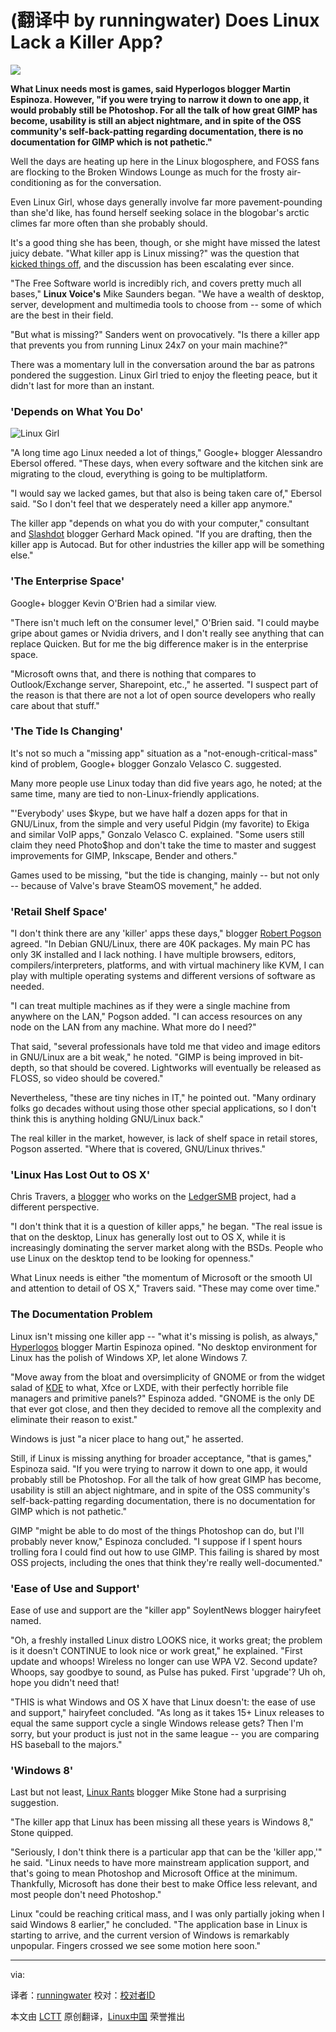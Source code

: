 (翻译中 by runningwater)
Does Linux Lack a Killer App?
================================================================================
![](http://www.linuxinsider.com/images/rw302843/linux-killer-app.jpg)

**What Linux needs most is games, said Hyperlogos blogger Martin Espinoza. However, "if you were trying to narrow it down to one app, it would probably still be Photoshop. For all the talk of how great GIMP has become, usability is still an abject nightmare, and in spite of the OSS community's self-back-patting regarding documentation, there is no documentation for GIMP which is not pathetic."**

Well the days are heating up here in the Linux blogosphere, and FOSS fans are flocking to the Broken Windows Lounge as much for the frosty air-conditioning as for the conversation.

Even Linux Girl, whose days generally involve far more pavement-pounding than she'd like, has found herself seeking solace in the blogobar's arctic climes far more often than she probably should.

It's a good thing she has been, though, or she might have missed the latest juicy debate. "What killer app is Linux missing?" was the question that [kicked things off][1], and the discussion has been escalating ever since.

"The Free Software world is incredibly rich, and covers pretty much all bases," **Linux Voice's** Mike Saunders began. "We have a wealth of desktop, server, development and multimedia tools to choose from -- some of which are the best in their field.

"But what is missing?" Sanders went on provocatively. "Is there a killer app that prevents you from running Linux 24x7 on your main machine?"

There was a momentary lull in the conversation around the bar as patrons pondered the suggestion. Linux Girl tried to enjoy the fleeting peace, but it didn't last for more than an instant.

### 'Depends on What You Do' ###

![Linux Girl](http://www.linuxinsider.com/images/article_images/linuxgirl_bg_pinkswirl_150x245.jpg)

"A long time ago Linux needed a lot of things," Google+ blogger Alessandro Ebersol offered. "These days, when every software and the kitchen sink are migrating to the cloud, everything is going to be multiplatform.

"I would say we lacked games, but that also is being taken care of," Ebersol said. "So I don't feel that we desperately need a killer app anymore."

The killer app "depends on what you do with your computer," consultant and [Slashdot][2] blogger Gerhard Mack opined. "If you are drafting, then the killer app is Autocad. But for other industries the killer app will be something else."

### 'The Enterprise Space' ###

Google+ blogger Kevin O'Brien had a similar view.

"There isn't much left on the consumer level," O'Brien said. "I could maybe gripe about games or Nvidia drivers, and I don't really see anything that can replace Quicken. But for me the big difference maker is in the enterprise space.

"Microsoft owns that, and there is nothing that compares to Outlook/Exchange server, Sharepoint, etc.," he asserted. "I suspect part of the reason is that there are not a lot of open source developers who really care about that stuff."

### 'The Tide Is Changing' ###

It's not so much a "missing app" situation as a "not-enough-critical-mass" kind of problem, Google+ blogger Gonzalo Velasco C. suggested.

Many more people use Linux today than did five years ago, he noted; at the same time, many are tied to non-Linux-friendly applications.

"'Everybody' uses $kype, but we have half a dozen apps for that in GNU/Linux, from the simple and very useful Pidgin (my favorite) to Ekiga and similar VoIP apps," Gonzalo Velasco C. explained. "Some users still claim they need Photo$hop and don't take the time to master and suggest improvements for GIMP, Inkscape, Bender and others."

Games used to be missing, "but the tide is changing, mainly -- but not only -- because of Valve's brave SteamOS movement," he added.

### 'Retail Shelf Space' ###

"I don't think there are any 'killer' apps these days," blogger [Robert Pogson][3] agreed. "In Debian GNU/Linux, there are 40K packages. My main PC has only 3K installed and I lack nothing. I have multiple browsers, editors, compilers/interpreters, platforms, and with virtual machinery like KVM, I can play with multiple operating systems and different versions of software as needed.

"I can treat multiple machines as if they were a single machine from anywhere on the LAN," Pogson added. "I can access resources on any node on the LAN from any machine. What more do I need?"

That said, "several professionals have told me that video and image editors in GNU/Linux are a bit weak," he noted. "GIMP is being improved in bit-depth, so that should be covered. Lightworks will eventually be released as FLOSS, so video should be covered."

Nevertheless, "these are tiny niches in IT," he pointed out. "Many ordinary folks go decades without using those other special applications, so I don't think this is anything holding GNU/Linux back."

The real killer in the market, however, is lack of shelf space in retail stores, Pogson asserted. "Where that is covered, GNU/Linux thrives."

### 'Linux Has Lost Out to OS X' ###

Chris Travers, a [blogger][4] who works on the [LedgerSMB][5] project, had a different perspective.

"I don't think that it is a question of killer apps," he began. "The real issue is that on the desktop, Linux has generally lost out to OS X, while it is increasingly dominating the server market along with the BSDs. People who use Linux on the desktop tend to be looking for openness."

What Linux needs is either "the momentum of Microsoft or the smooth UI and attention to detail of OS X," Travers said. "These may come over time."

### The Documentation Problem ###

Linux isn't missing one killer app -- "what it's missing is polish, as always," [Hyperlogos][6] blogger Martin Espinoza opined. "No desktop environment for Linux has the polish of Windows XP, let alone Windows 7.

"Move away from the bloat and oversimplicity of GNOME or from the widget salad of [KDE][7] to what, Xfce or LXDE, with their perfectly horrible file managers and primitive panels?" Espinoza added. "GNOME is the only DE that ever got close, and then they decided to remove all the complexity and eliminate their reason to exist."

Windows is just "a nicer place to hang out," he asserted.

Still, if Linux is missing anything for broader acceptance, "that is games," Espinoza said. "If you were trying to narrow it down to one app, it would probably still be Photoshop. For all the talk of how great GIMP has become, usability is still an abject nightmare, and in spite of the OSS community's self-back-patting regarding documentation, there is no documentation for GIMP which is not pathetic."

GIMP "might be able to do most of the things Photoshop can do, but I'll probably never know," Espinoza concluded. "I suppose if I spent hours trolling fora I could find out how to use GIMP. This failing is shared by most OSS projects, including the ones that think they're really well-documented."

### 'Ease of Use and Support' ###

Ease of use and support are the "killer app" SoylentNews blogger hairyfeet named.

"Oh, a freshly installed Linux distro LOOKS nice, it works great; the problem is it doesn't CONTINUE to look nice or work great," he explained. "First update and whoops! Wireless no longer can use WPA V2. Second update? Whoops, say goodbye to sound, as Pulse has puked. First 'upgrade'? Uh oh, hope you didn't need that!

"THIS is what Windows and OS X have that Linux doesn't: the ease of use and support," hairyfeet concluded. "As long as it takes 15+ Linux releases to equal the same support cycle a single Windows release gets? Then I'm sorry, but your product is just not in the same league -- you are comparing HS baseball to the majors."

### 'Windows 8' ###

Last but not least, [Linux Rants][8] blogger Mike Stone had a surprising suggestion.

"The killer app that Linux has been missing all these years is Windows 8," Stone quipped.

"Seriously, I don't think there is a particular app that can be the 'killer app,'" he said. "Linux needs to have more mainstream application support, and that's going to mean Photoshop and Microsoft Office at the minimum. Thankfully, Microsoft has done their best to make Office less relevant, and most people don't need Photoshop."

Linux "could be reaching critical mass, and I was only partially joking when I said Windows 8 earlier," he concluded. "The application base in Linux is starting to arrive, and the current version of Windows is remarkably unpopular. Fingers crossed we see some motion here soon."

--------------------------------------------------------------------------------

via: 

译者：[runningwater](https://github.com/runningwater) 校对：[校对者ID](https://github.com/校对者ID)

本文由 [LCTT](https://github.com/LCTT/TranslateProject) 原创翻译，[Linux中国](http://linux.cn/) 荣誉推出

[1]:http://www.linuxvoice.com/voice-of-the-masses-what-killer-app-is-linux-missing/
[2]:http://slashdot.org/
[3]:http://mrpogson.com/
[4]:http://ledgersmbdev.blogspot.com/
[5]:http://www.ledgersmb.org/
[6]:http://hyperlogos.org/
[7]:http://www.kde.org/
[8]:http://linuxrants.com/
